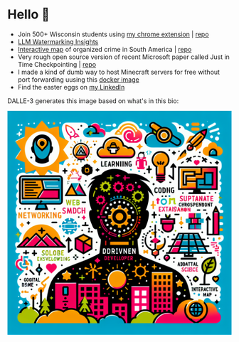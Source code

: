 # Hello 👋

<!-- start prompt -->

<!-- Generate a colorful futuritic graphic to represent someone with this GitHub Bio: -->

- Join 500+ Wisconsin students using [my chrome extension](https://chromewebstore.google.com/detail/uw-madison-course-search/ldnllmdimjknflobmdjnmefeollalodf?pli=1) | [repo](https://github.com/JackBlake-zkq/cse-plus)
- [LLM Watermarking Insights](https://github.com/JackBlake-zkq/synthid-text)
- [Interactive map](https://redcoralmap.web.app/) of organized crime in South America | [repo](https://github.com/DSSD-Madison/Red-CORAL)
- Very rough open source version of recent Microsoft paper called Just in Time Checkpointing | [repo](https://github.com/JackBlake-zkq/open-jitc)
- I made a kind of dumb way to host Minecraft servers for free without port forwarding uusing this [docker image](https://github.com/JackBlake-zkq/easy-mcs)
- Find the easter eggs on [my LinkedIn](https://www.linkedin.com/in/jack-h-blake/)
<!-- end prompt -->

DALLE-3 generates this image based on what's in this bio:

![DALLE-3's visualization of me based on this bio](./dalle-vis.png)
